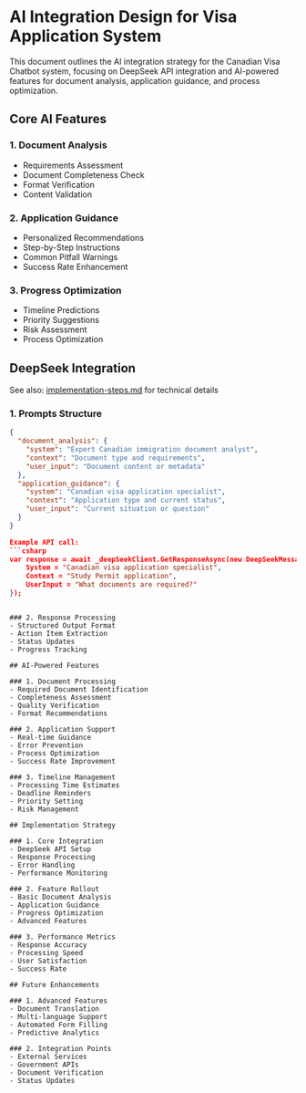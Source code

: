 # AI Integration Design for Visa Application System

This document outlines the AI integration strategy for the Canadian Visa Chatbot system, focusing on DeepSeek API integration and AI-powered features for document analysis, application guidance, and process optimization.

## Core AI Features

### 1. Document Analysis
- Requirements Assessment
- Document Completeness Check
- Format Verification
- Content Validation

### 2. Application Guidance
- Personalized Recommendations
- Step-by-Step Instructions
- Common Pitfall Warnings
- Success Rate Enhancement

### 3. Progress Optimization
- Timeline Predictions
- Priority Suggestions
- Risk Assessment
- Process Optimization

## DeepSeek Integration

See also: [implementation-steps.md](./implementation-steps.md) for technical details

### 1. Prompts Structure
```json
{
  "document_analysis": {
    "system": "Expert Canadian immigration document analyst",
    "context": "Document type and requirements",
    "user_input": "Document content or metadata"
  },
  "application_guidance": {
    "system": "Canadian visa application specialist",
    "context": "Application type and current status",
    "user_input": "Current situation or question"
  }
}

Example API call:
```csharp
var response = await _deepSeekClient.GetResponseAsync(new DeepSeekMessage {
    System = "Canadian visa application specialist",
    Context = "Study Permit application",
    UserInput = "What documents are required?"
});
```
```

### 2. Response Processing
- Structured Output Format
- Action Item Extraction
- Status Updates
- Progress Tracking

## AI-Powered Features

### 1. Document Processing
- Required Document Identification
- Completeness Assessment
- Quality Verification
- Format Recommendations

### 2. Application Support
- Real-time Guidance
- Error Prevention
- Process Optimization
- Success Rate Improvement

### 3. Timeline Management
- Processing Time Estimates
- Deadline Reminders
- Priority Setting
- Risk Management

## Implementation Strategy

### 1. Core Integration
- DeepSeek API Setup
- Response Processing
- Error Handling
- Performance Monitoring

### 2. Feature Rollout
- Basic Document Analysis
- Application Guidance
- Progress Optimization
- Advanced Features

### 3. Performance Metrics
- Response Accuracy
- Processing Speed
- User Satisfaction
- Success Rate

## Future Enhancements

### 1. Advanced Features
- Document Translation
- Multi-language Support
- Automated Form Filling
- Predictive Analytics

### 2. Integration Points
- External Services
- Government APIs
- Document Verification
- Status Updates